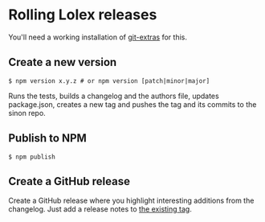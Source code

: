 # Rolling Lolex releases

You'll need a working installation of [git-extras](https://github.com/tj/git-extras) for this.

## Create a new version

```
$ npm version x.y.z # or npm version [patch|minor|major]
```

Runs the tests, builds a changelog and the authors file, updates package.json, creates a new tag and pushes the tag and its commits to the sinon repo.

## Publish to NPM

```
$ npm publish
```

## Create a GitHub release

Create a GitHub release where you highlight
interesting additions from the changelog.
Just add a release notes to [the existing tag](https://github.com/sinonjs/lolex/tags).

